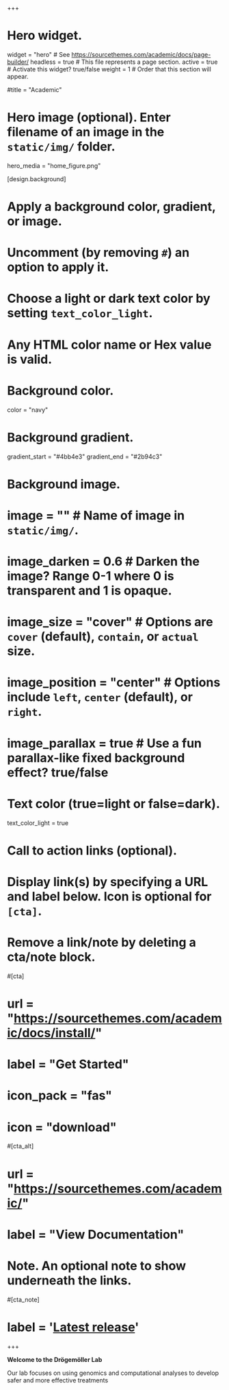 +++
# Hero widget.
widget = "hero"  # See https://sourcethemes.com/academic/docs/page-builder/
headless = true  # This file represents a page section.
active = true  # Activate this widget? true/false
weight = 1  # Order that this section will appear.

#title = "Academic"

# Hero image (optional). Enter filename of an image in the `static/img/` folder.
hero_media = "home_figure.png"

[design.background]
  # Apply a background color, gradient, or image.
  #   Uncomment (by removing `#`) an option to apply it.
  #   Choose a light or dark text color by setting `text_color_light`.
  #   Any HTML color name or Hex value is valid.

  # Background color.
  color = "navy"
  
  # Background gradient.
  gradient_start = "#4bb4e3" 
  gradient_end = "#2b94c3"
  
  # Background image.
  # image = ""  # Name of image in `static/img/`.
  # image_darken = 0.6  # Darken the image? Range 0-1 where 0 is transparent and 1 is opaque.
  # image_size = "cover"  #  Options are `cover` (default), `contain`, or `actual` size.
  # image_position = "center"  # Options include `left`, `center` (default), or `right`.
  # image_parallax = true  # Use a fun parallax-like fixed background effect? true/false
  
  # Text color (true=light or false=dark).
  text_color_light = true

# Call to action links (optional).
#   Display link(s) by specifying a URL and label below. Icon is optional for `[cta]`.
#   Remove a link/note by deleting a cta/note block.
#[cta]
#  url = "https://sourcethemes.com/academic/docs/install/"
#  label = "Get Started"
#  icon_pack = "fas"
#  icon = "download"
  
#[cta_alt]
#  url = "https://sourcethemes.com/academic/"
#  label = "View Documentation"

# Note. An optional note to show underneath the links.
#[cta_note]
#  label = '<a class="js-github-release" href="https://sourcethemes.com/academic/updates" data-repo="gcushen/hugo-academic">Latest release<!-- V --></a>'
+++

**Welcome to the Drögemöller Lab**

Our lab focuses on using genomics and computational analyses to develop safer and more effective treatments



